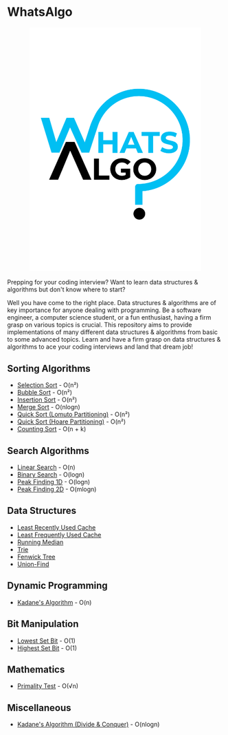 # WhatsAlgo

<p align="center"><img src="assets/logo.png" width=400px></p>

Prepping for your coding interview? Want to learn data structures & algorithms but don't know where to start?

Well you have come to the right place. Data structures & algorithms are of key importance for anyone dealing with programming. Be a software engineer, a computer science student, or a fun enthusiast, having a firm grasp on various topics is crucial. This repository aims to provide implementations of many different data structures & algorithms from basic to some advanced topics. Learn and have a firm grasp on data structures & algorithms to ace your coding interviews and land that dream job!



## Sorting Algorithms

* [Selection Sort](Sorting%20Algorithms/Selection%20Sort/) - O(n²)
* [Bubble Sort](Sorting%20Algorithms/Bubble%20Sort/) - O(n²)
* [Insertion Sort](Sorting%20Algorithms/Insertion%20Sort/) - O(n²)
* [Merge Sort](Sorting%20Algorithms/Merge%20Sort/) - O(nlogn)
* [Quick Sort (Lomuto Partitioning)](Sorting%20Algorithms/Quick%20Sort%20(Lomuto%20Partitioning)/) - O(n²)
* [Quick Sort (Hoare Partitioning)](Sorting%20Algorithms/Quick%20Sort%20(Hoare%20Partitioning)/) - O(n²)
* [Counting Sort](Sorting%20Algorithms/Counting%20Sort/) - O(n + k)



## Search Algorithms

* [Linear Search](Search%20Algorithms/Linear%20Search/) - O(n)
* [Binary Search](Search%20Algorithms/Binary%20Search/) - O(logn)
* [Peak Finding 1D](Search%20Algorithms/Peak%20Finding%201D/) - O(logn)
* [Peak Finding 2D](Search%20Algorithms/Peak%20Finding%202D/) - O(mlogn)



## Data Structures

* [Least Recently Used Cache](Data%20Structures/LRU%20Cache/)
* [Least Frequently Used Cache](Data%20Structures/LFU%20Cache/)
* [Running Median](Data%20Structures/Running%20Median/)
* [Trie](Data%20Structures/Trie/)
* [Fenwick Tree](Data%20Structures/Fenwick%20Tree/)
* [Union-Find](Data%20Structures/Union-Find/)



## Dynamic Programming

* [Kadane's Algorithm](Dynamic%20Programming/Kadane's%20Algorithm/) - O(n)



## Bit Manipulation

* [Lowest Set Bit](Bit%20Manipulation/Lowest%20Set%20Bit/) - O(1)
* [Highest Set Bit](Bit%20Manipulation/Highest%20Set%20Bit/) - O(1)



## Mathematics

* [Primality Test](Mathematics/Primality%20Test/) - O(√n)



## Miscellaneous

* [Kadane's Algorithm (Divide & Conquer)](Miscellaneous/Kadane's%20Algorithm%20(Divide%20&%20Conquer)/) - O(nlogn)